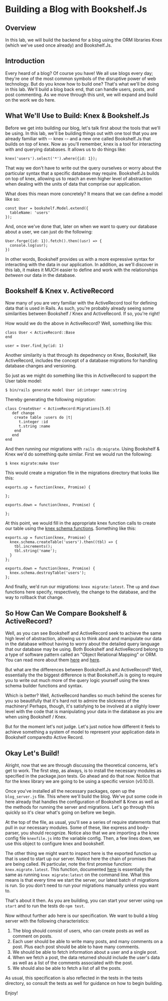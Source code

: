 Building a Blog with Bookshelf.Js
=================================

## Overview

In this lab, we will build the backend for a blog using the ORM libraries Knex (which we've used once already) and Bookshelf.Js.

## Introduction

Every heard of a blog? Of course you have! We all use blogs every day; they're one of the most common symbols of the disruptive power of web technology. But do you know how to build one? That's what we'll be doing in this lab. We'll build a blog back end, that can handle users, posts, and post commenting. As we move through this unit, we will expand and build on the work we do here.


## What We'll Use to Build: Knex & Bookshelf.Js
 

Before we get into building our blog, let's talk first about the tools that we'll be using. In this lab, we'll be building things out with one tool that you are already familiar with -- knex -- and a new one called Bookshelf.Js that builds on top of knex. Now as you'll remember, knex is a tool for interacting with and querying databases. It allows us to do things like:

```
knex('users').select('*').where({id: 1});
```

That way we don't have to write out the query ourselves or worry about the particular syntax that a specific database may require. Bookshelf.Js builds on top of knex, allowing us to reach an even higher level of abstraction when dealing with the units of data that comprise our application.

What does this mean more concretely? It means that we can define a model like so:

```
const User = bookshelf.Model.extend({
  tableName: 'users'
});
```

And, once we've done that, later on when we want to query our database about a user, we can just do the following:

```
User.forge({id: 1}).fetch().then((usr) => {
  console.log(usr);
})
```

In other words, Bookshelf provides us with a more expressive syntax for interacting with the data in our application. In addition, as we'll discover in this lab, it makes it MUCH easier to define and work with the relationships *between* our data in the database.

## Bookshelf & Knex v. ActiveRecord

Now many of you are very familiar with the ActiveRecord tool for defining data that is used in Rails. As such, you're probably already seeing some similarities between Bookshelf / Knex and ActiveRecord. If so, you're right!

How would we do the above in ActiveRecord? Well, something like this:

```
class User < ActiveRecord::Base
end

user = User.find_by(id: 1)
```

Another similarity is that through its depednency on Knex, Bookshelf, like ActiveRecord, includes the concept of a database migrations for handling database changes and versioning.

So just as we might do something like this in ActiveRecord to support the User table model:

```
$ bin/rails generate model User id:integer name:string
```

Thereby generating the following migration:

```
class CreateUser < ActiveRecord:Migrations[5.0]
   def change
    create table :users do |t|
      t.integer :id
      t.string :name
    end
   end
end
```

And then running our migrations with `rails db:migrate`. Using Bookshelf & Knex we'd do something quite similar. First we would run the following:

```
$ knex migrate:make User
```

This would create a migration file in the migrations directory that looks like this:

```
exports.up = function(knex, Promise) {

};

exports.down = function(knex, Promise) {

};
```

At this point, we would fill in the appropriate knex function calls to create our table using the [knex schema functions](http://knexjs.org/#Schema). Something like this:

```
exports.up = function(knex, Promise) {
  knex.schema.createTable('users').then((tbl) => {
    tbl.increments();
    tbl.string('name');
  }
};

exports.down = function(knex, Promise) {
  knex.schema.destroyTable('users');
};
```

And finally, we'd run our migrations: `knex migrate:latest`. The `up` and `down` functions here specify, respectively, the change to the database, and the way to rollback that change.

## So How Can We Compare Bookshelf & ActiveRecord?

Well, as you can see Bookshelf and ActiveRecord seek to achieve the same high level of abstraction, allowing us to think about and manipulate our data in the database without having to worry about the detailed query language that our database may be using.
Both Bookshelf and ActiveRecord belong to a type of software pattern called an "Object Relational Mapping" or ORM. You can read more about them [here](http://en.wikipedia.org/wiki/Object-relational_mapping) and [here](https://stackoverflow.com/questions/1279613/what-is-an-orm-and-where-can-i-learn-more-about-it).

But what are the differences between Bookshelf.Js and ActiveRecord? Well, essentially the the biggest difference is that Bookshelf.Js is going to require you to write out much more of the query logic yourself using the knex schema builder functions and syntax.

Which is better? Well, ActiveRecord handles so much behind the scenes for you so beautifully that it's hard not to admire the slickness of the machinery! Perhaps, though, it's satisfying to be involved at a slighly lower level with the code that is manipulating your data in the database as you are when using Bookshelf / Knex.

But for the moment let's not judge. Let's just notice how different it feels to achieve something a system of model to represent your application data in Bookshelf comparedto Active Record.

## Okay Let's Build!

Alright, now that we are through discussing the theoretical concerns, let's get to work. The first step, as always, is to install the necessary modules as specified in the package.json tests. Go ahead and do that now. Notice that for the knex library we are going to be using a specific version (v0.10.0).

Once you've installed all the necessary packages, open up the `blog_server.js` file. This where we'll build the blog. We've put some code in here already that handles the configuration of Bookshelf & Knex as well as the methods for running the server and migrations. Let's go through this quickly so it's clear what's going on before we begin.

At the top of the file, as usual, you'll see a series of require statements that pull in our necessary modules. Some of these, like express and body-parser, you should recognize. Notice also that we are importing a the knex config file `knexfile.js` into the variable config. Then, a few lines down, we use this object to configure knex and bookshelf.

The other thing we might want to inspect here is the exported function `up` that is used to start up our server. Notice here the chain of promises that are being called. IN particular, note the first promise function: `knex.migrate.latest`. This function, documented [here](http://knexjs.org/#Migrations-latest) is essentially the same as running `knex migrate:latest` on the command line. What this means is that every time we start the server, our latest batch of migrations is run. So you don't need to run your migrations manually unless you want to.

That's about it then. As you are building, you can start your server using `npm start` and to run the tests do `npm test`.

Now without further ado here is our specification. We want to build a blog server with the following characteristics:

1. The blog should consist of users, who can create posts as well as comment on posts. 
2. Each user should be able to write many posts, and many comments on a post. Plus each post should be able to have many comments.
3. We should be able to fetch information about a user and a single post.
4. When we fetch a post, the data returned should include the user's data as well as a list of the comments associated with the post.
5. We should also be able to fetch a list of all the posts.

As usual, this specification is also reflected in the tests in the tests directory, so consult the tests as well for guidance on how to begin building.

Enjoy!
